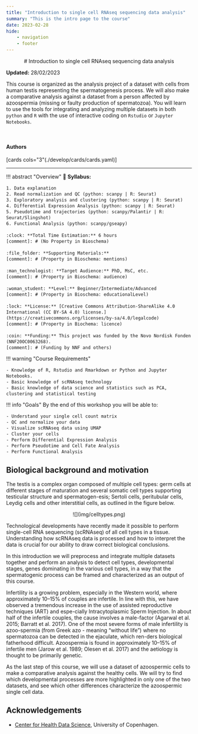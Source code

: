 ```yaml
---
title: "Introduction to single cell RNAseq sequencing data analysis"
summary: "This is the intro page to the course"
date: 2023-02-28
hide:
    - navigation
    - footer
---
```

<!--
# Put above to hide navigation (left), toc (right) or footer (bottom)

hide:
  - navigation 
  - toc
  - footer 

# You should hide the navigation if there are no subsections
# You should hide the Table of Contents if there are no important titles
-->

<center>
# Introduction to single cell RNAseq sequencing data analysis
</center>

**Updated:** 28/02/2023

This course is organized as the analysis project of a dataset with cells from human testis representing the spermatogenesis process. We will also make a comparative analysis against a dataset from a person affected by azoospermia (missing or faulty production of spermatozoa). You will learn to use the tools for integrating and analyzing multiple datasets in both `python` and `R` with the use of interactive coding on `Rstudio` or `Jupyter Notebooks`. 

<br>

<h4>Authors</h4>

[cards cols="3"(./develop/cards/cards.yaml)]

<hr>

<!-- OVERVIEW OF COURSE -->
!!! abstract "Overview"
    :book: **Syllabus:** 

    1. Data explanation
    2. Read normalization and QC (python: scanpy | R: Seurat)
    3. Exploratory analysis and clustering (python: scanpy | R: Seurat)
    4. Differential Expression Analysis (python: scanpy | R: Seurat)
    5. Pseudotime and trajectories (python: scanpy/Palantir | R: Seurat/Slingshot)
    6. Functional Analysis (python: scanpy/gseapy) 

    :clock: **Total Time Estimation:** 6 hours  
    [comment]: # (No Property in Bioschema)

    :file_folder: **Supporting Materials:**  
    [comment]: # (Property in Bioschema: mentions)
   
    :man_technologist: **Target Audience:** PhD, MsC, etc.
    [comment]: # (Property in Bioschema: audience)

    :woman_student: **Level:** Beginner/Intermediate/Advanced
    [comment]: # (Property in Bioschema: educationalLevel)

    :lock: **License:** [Creative Commons Attribution-ShareAlike 4.0 International (CC BY-SA 4.0) license.](https://creativecommons.org/licenses/by-sa/4.0/legalcode)
    [comment]: # (Property in Biochema: licence)
    
    :coin: **Funding:** This project was funded by the Novo Nordisk Fonden (NNF20OC0063268).
    [comment]: # (Funding by NNF and others)

!!! warning "Course Requirements"
    
    - Knowledge of R, Rstudio and Rmarkdown or Python and Jupyter Notebooks.
    - Basic knowledge of scRNAseq technology
    - Basic knowledge of data science and statistics such as PCA, clustering and statistical testing

!!! info "Goals"
    By the end of this workshop you will be able to:

    - Understand your single cell count matrix
    - QC and normalize your data
    - Visualize scRNAseq data using UMAP
    - Cluster your cells
    - Perform Differential Expression Analysis
    - Perform Pseudotime and Cell Fate Analysis
    - Perform Functional Analysis

## Biological background and motivation

The testis is a complex organ composed of multiple cell types: germ cells at different stages of maturation and several somatic cell types supporting testicular structure and spermatogen-esis; Sertoli cells, peritubular cells, Leydig cells and other interstitial cells, as outlined in the figure below.

<center>
![](img/celltypes.png)
</center>

Technological developments have recently made it possible to perform single-cell RNA sequencing (scRNAseq) of all cell types in a tissue. Understanding how scRNAseq data is processed and how to interpret the data is crucial for our ability to draw correct biological conclusions.

In this introduction we will preprocess and integrate multiple datasets together and perform an analysis to detect cell types, developmental stages, genes dominating in the various cell types, in a way that the spermatogenic process can be framed and characterized as an output of this course.

Infertility is a growing problem, especially in the Western world, where approximately 10–15% of couples are infertile. In line with this, we have observed a tremendous increase in the use of assisted reproductive techniques (ART) and espe-cially Intracytoplasmic Sperm Injection.  In about half of the infertile couples, the cause involves a male-factor (Agarwal et al. 2015; Barratt et al. 2017). One of the most severe forms of male infertility is azoo-spermia (from Greek azo - meaning “without life”) where no spermatozoa can be detected in the ejaculate, which ren-ders biological fatherhood difficult. Azoospermia is found in approximately 10–15% of infertile men (Jarow et al. 1989; Olesen et al. 2017) and the aetiology is thought to be primarily genetic.  

As the last step of this course, we will use a dataset of azoospermic cells to make a comparative analysis against the healthy cells. We will try to find which developmental processes are more highlighted in only one of the two datasets, and see which other differences characterize the azoospermic single cell data.

## Acknowledgements

- [Center for Health Data Science](https://heads.ku.dk/), University of Copenhagen.